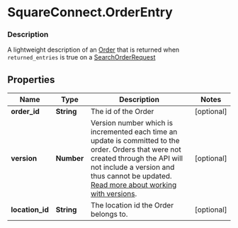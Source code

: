 # SquareConnect.OrderEntry

### Description

A lightweight description of an [Order](#type-order) that is returned when `returned_entries` is true on a [SearchOrderRequest](#type-searchorderrequest)

## Properties
Name | Type | Description | Notes
------------ | ------------- | ------------- | -------------
**order_id** | **String** | The id of the Order | [optional] 
**version** | **Number** | Version number which is incremented each time an update is committed to the order. Orders that were not created through the API will not include a version and thus cannot be updated.  [Read more about working with versions](https://developer.squareup.com/docs/orders-api/manage-orders#update-orders). | [optional] 
**location_id** | **String** | The location id the Order belongs to. | [optional] 


